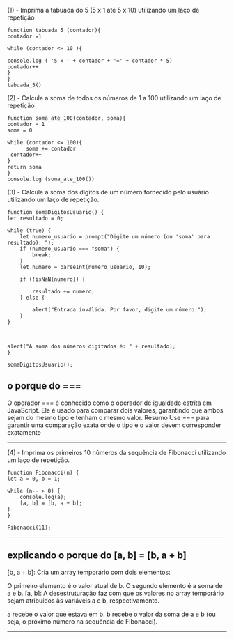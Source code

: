 (1) - Imprima a tabuada do 5 (5 x 1 até 5 x 10) utilizando um laço de repetição

    function tabuada_5 (contador){
    contador =1

    while (contador <= 10 ){
 
    console.log ( '5 x ' + contador + '=' + contador * 5)
    contador++
    }
    } 
    tabuada_5()

(2) - Calcule a soma de todos os números de 1 a 100 utilizando um laço de repetição

    function soma_ate_100(contador, soma){
    contador = 1 
    soma = 0 
   
    while (contador <= 100){
          soma += contador
     contador++
    }
    return soma
    }
    console.log (soma_ate_100())


(3) - Calcule a soma dos dígitos de um número fornecido pelo usuário utilizando um laço de repetição.

    function somaDigitosUsuario() {
    let resultado = 0;

    while (true) {
        let numero_usuario = prompt("Digite um número (ou 'soma' para resultado): ");
        if (numero_usuario === "soma") {
            break;
        }
        let numero = parseInt(numero_usuario, 10);
        
        if (!isNaN(numero)) {
           
            resultado += numero;
        } else {
           
            alert("Entrada inválida. Por favor, digite um número.");
        }
    }

    
    
    alert("A soma dos números digitados é: " + resultado);
    }

    somaDigitosUsuario();

## o porque do ===

O operador === é conhecido como o operador de igualdade estrita em JavaScript. Ele é usado para comparar dois valores, garantindo que ambos sejam do mesmo tipo e tenham o mesmo valor.
Resumo
Use === para garantir uma comparação exata onde o tipo e o valor devem corresponder exatamente

-------------------------------------------------------------------------------------------------------------------------------------------------
(4) - Imprima os primeiros 10 números da sequência de Fibonacci utilizando um laço de repetição.


    function Fibonacci(n) {
    let a = 0, b = 1;
    
    while (n-- > 0) {
        console.log(a); 
        [a, b] = [b, a + b]; 
    }
    }

    Fibonacci(11);

-------------------------------------------------------------------------------------------------------------------------------------------------
## explicando o porque do [a, b] = [b, a + b]

[b, a + b]: Cria um array temporário com dois elementos:

O primeiro elemento é o valor atual de b.
O segundo elemento é a soma de a e b.
[a, b]: A desestruturação faz com que os valores no array temporário sejam atribuídos às variáveis a e b, respectivamente.

a recebe o valor que estava em b.
b recebe o valor da soma de a e b (ou seja, o próximo número na sequência de Fibonacci).

-------------------------------------------------------------------------------------------------------------------------------------------------
